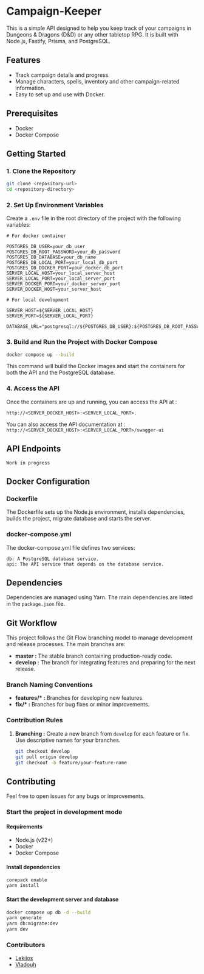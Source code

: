 # Campaign-Keeper
This is a simple API designed to help you keep track of your campaigns in Dungeons & Dragons (D&D) or any other tabletop RPG.
It is built with Node.js, Fastify, Prisma, and PostgreSQL.

## Features

- Track campaign details and progress.
- Manage characters, spells, inventory and other campaign-related information.
- Easy to set up and use with Docker.

## Prerequisites

- Docker
- Docker Compose

## Getting Started

### 1. Clone the Repository

```bash
git clone <repository-url>
cd <repository-directory>
```

### 2. Set Up Environment Variables
Create a `.env` file in the root directory of the project with the following variables:

```dotenv
# For docker container

POSTGRES_DB_USER=your_db_user
POSTGRES_DB_ROOT_PASSWORD=your_db_password
POSTGRES_DB_DATABASE=your_db_name
POSTGRES_DB_LOCAL_PORT=your_local_db_port
POSTGRES_DB_DOCKER_PORT=your_docker_db_port
SERVER_LOCAL_HOST=your_local_server_host
SERVER_LOCAL_PORT=your_local_server_port
SERVER_DOCKER_PORT=your_docker_server_port
SERVER_DOCKER_HOST=your_server_host

# For local development

SERVER_HOST=${SERVER_LOCAL_HOST}
SERVER_PORT=${SERVER_LOCAL_PORT}

DATABASE_URL="postgresql://${POSTGRES_DB_USER}:${POSTGRES_DB_ROOT_PASSWORD}@localhost:${POSTGRES_DB_LOCAL_PORT}/${POSTGRES_DB_DATABASE}"
```

### 3. Build and Run the Project with Docker Compose

```bash
docker compose up --build
```
This command will build the Docker images and start the containers for both the API and the PostgreSQL database.

### 4. Access the API

Once the containers are up and running, you can access the API at :

`http://<SERVER_DOCKER_HOST>:<SERVER_LOCAL_PORT>.`

You can also access the API documentation at :
`http://<SERVER_DOCKER_HOST>:<SERVER_LOCAL_PORT>/swagger-ui`

## API Endpoints
    Work in progress

## Docker Configuration
### Dockerfile

The Dockerfile sets up the Node.js environment, installs dependencies, builds the project, migrate database and starts the server.

### docker-compose.yml

The docker-compose.yml file defines two services:

    db: A PostgreSQL database service.
    api: The API service that depends on the database service.

## Dependencies

Dependencies are managed using Yarn. The main dependencies are listed in the `package.json` file.

## Git Workflow

This project follows the Git Flow branching model to manage development and release processes. The main branches are:

- **master :** The stable branch containing production-ready code.
- **develop :** The branch for integrating features and preparing for the next release.

### Branch Naming Conventions

- **features/\* :** Branches for developing new features.
- **fix/\* :** Branches for bug fixes or minor improvements.

### Contribution Rules

1. **Branching :** Create a new branch from `develop` for each feature or fix. Use descriptive names for your branches.

   ```bash
   git checkout develop
   git pull origin develop
   git checkout -b feature/your-feature-name
   
## Contributing

Feel free to open issues for any bugs or improvements.
### Start the project in development mode

#### Requirements
- Node.js (v22+)
- Docker
- Docker Compose

#### Install dependencies
```bash
corepack enable
yarn install
```

#### Start the development server and database
```bash
docker compose up db -d --build
yarn generate
yarn db:migrate:dev
yarn dev
```

### Contributors
- [Lekiios](https://github.com/Lekiios)
- [Vladouh](https://github.com/Vladouh)
